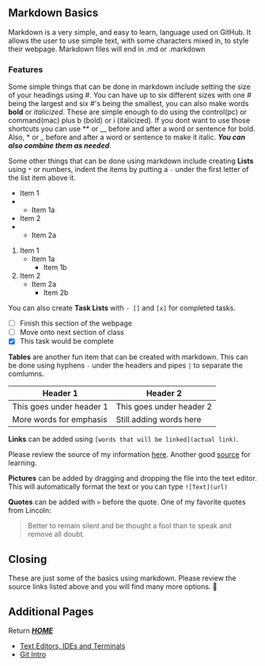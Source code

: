 ## Markdown Basics
Markdown is a very simple, and easy to learn, language used on GitHub. It allows the user to use simple text, with some characters mixed in, to style their webpage. Markdown files will end in .md or .markdown

### Features
Some simple things that can be done in markdown include setting the size of your headings using #. You can have up to six different sizes with one # being the largest and six #'s being the smallest, you can also make words **bold** or _italicized_. These are simple enough to do using the control(pc) or command(mac) plus b (bold) or i (italicized). If you dont want to use those shortcuts you can use ** or __ before and after a word or sentence for bold. Also, * or _ before and after a word or sentence to make it italic. **_You can also combine them as needed_**. 

Some other things that can be done using markdown include creating __Lists__ using `*` or numbers, indent the items by putting a `-` under the first letter of the list item above it. 
* Item 1
* - Item 1a 
* Item 2
* - Item 2a 

1. Item 1
   - Item 1a
     - Item 1b
2. Item 2
   - Item 2a
     - Item 2b

You can also create __Task Lists__ with `- []` and `[x]`  for completed tasks.

- [ ]  Finish this section of the webpage
- [ ]  Move onto next section of class
- [x]  This task would be complete 

__Tables__ are another fun item that can be created with markdown. This can be done using hyphens `-` under the headers and pipes `|` to separate the comlumns.  

Header 1 | Header 2
-------- | --------
This goes under header 1 | This goes under header 2
More words for emphasis | Still adding words here

__Links__ can be added using `[words that will be linked](actual link)`.

Please review the source of my information [here](https://guides.github.com/features/mastering-markdown/). Another good [source](https://docs.github.com/en/github/writing-on-github/getting-started-with-writing-and-formatting-on-github/basic-writing-and-formatting-syntax) for learning.

__Pictures__ can be added by dragging and dropping the file into the text editor. This will automatically format the text or you can type `![Text](url)`

__Quotes__ can be added with `>` before the quote. One of my favorite quotes from Lincoln:
> Better to remain silent and be thought a fool than to speak and remove all doubt.

## Closing

These are just some of the basics using markdown. Please review the source links listed above and you will find many more options. 🙂

## Additional Pages 
Return [**_HOME_**](https://DustinHall.github.io/reading-notes)
* [Text Editors, IDEs and Terminals](https://dustinhall.github.io/reading-notes/text-editor)
* [Git Intro](https://dustinhall.github.io/reading-notes/git-intro)